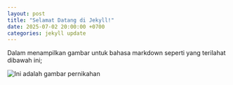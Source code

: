 ```yaml
---
layout: post
title: "Selamat Datang di Jekyll!"
date: 2025-07-02 20:00:00 +0700
categories: jekyll update
---
```


Dalam menampilkan gambar untuk bahasa markdown seperti yang terilahat dibawah ini;

![Ini adalah gambar pernikahan](https://drive.google.com/uc?export=view&id=1ETURNr9uAyJcfRiI8wSsxvJtEHGxxfTn)